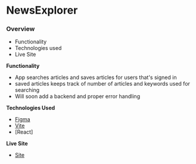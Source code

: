 # NewsExplorer

### Overview

- Functionality
- Technologies used
- Live Site

**Functionality**

- App searches articles and saves articles for users that's signed in
- saved articles keeps track of number of articles and keywords used for searching
- Will soon add a backend and proper error handling

**Technologies Used**

- [Figma](https://www.figma.com)
- [Vite](https://vitejs.dev)
- [React]

**Live Site**

- [Site](https://save-on.github.io/se_project_react/)
